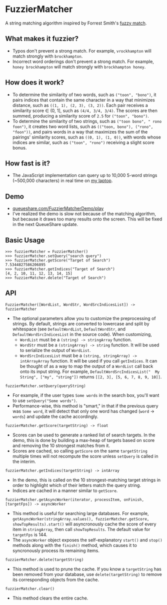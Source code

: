 # FuzzierMatcher

A string matching algorithm inspired by Forrest Smith's [fuzzy match](https://blog.forrestthewoods.com/reverse-engineering-sublime-text-s-fuzzy-match-4cffeed33fdb).

## What makes it fuzzier?

* Typos don't prevent a strong match. For example, `vrockhampton` will match strongly with `brockhampton`.
* Incorrect word orderings don't prevent a strong match. For example, `honey brockhampton` will match strongly with `brockhampton honey`.


## How does it work?

* To determine the similarity of two words, such as `("toon", "bono")`, it pairs indices that contain the same character in a way that minimizes distance, such as `((1, 1), (2, 3), (3, 2))`. Each pair receives a similarity score ∈ (0, 1], such as `(4/4, 3/4, 3/4)`. The scores are then summed, producing a similarity score of `2.5` for `("toon", "bono")`.
* To determine the similarity of two strings, such as `("toon bono", " rono foon")`, it creates two word lists, such as `(("toon, bono"), ("rono", "foon"))`, and pairs words in a way that maximizes the sum of the pairings' similarity scores, such as `((0, 1), (1, 0))`, with words whose indices are similar, such as `("toon", "rono")` receiving a slight score bonus.
	
## How fast is it?

* The JavaScript implementation can query up to 10,000 5-word strings (&#126;500,000 characters) in real time on [my laptop](https://browser.geekbench.com/macs/437).

## Demo

* [queueshare.com/FuzzierMatcherDemo/play](https://queueshare.com/FuzzierMatcherDemo/play)
* I've realized the demo is slow not because of the matching algorithm, but because it draws too many results onto the screen. This will be fixed in the next QueueShare update.

## Basic Usage

```
>>> fuzzierMatcher = FuzzierMatcher()
>>> fuzzierMatcher.setQuery("search query")
>>> fuzzierMatcher.getScore("Target of Search")
7.5344827586206895
>>> fuzzierMatcher.getIndices("Target of Search")
[4, 2, 10, 11, 12, 13, 14, 15]
>>> fuzzierMatcher.delete("Target of Search")
```

## API

`FuzzierMatcher([WordList, WordStr, WordSrcIndicesList]) -> fuzzierMatcher`

* The optional parameters allow you to customize the preprocessing of strings. By default, strings are converted to lowercase and split by whitespace (see `DefaultWordList`, `DefaultWordStr`, and `DefaultWordSrcIndicesList` in the source code). When customizing, 
    * `WordList` must be a `(string) -> stringArray` function.
    * `WordStr` must be a `(stringArray) -> string` function. It will be used to serialize the output of `WordList`.
    * `WordSrcIndicesList` must be a `(string, stringArray) -> intArrayArray` function. It will be used if you call `getIndices`. It can be thought of as a way to map the output of a `WordList` call back onto its input string. For example, `DefaultWordSrcIndicesList("  My String", ["my", "string"])` returns `[[2, 3], [5, 6, 7, 8, 9, 10]]`.

`fuzzierMatcher.setQuery(queryString)`

* For example, if the user types `Some words` in the search box, you'll want to use `setQuery("Some words")`. 
* Performance-wise, this method is "smart," in that if the previous query was `Some word`, it will detect that only one word has changed (`word` -> `words`) and update the cache accordingly.

`fuzzierMatcher.getScore(targetString) -> float`

* Scores can be used to generate a ranked list of search targets. In the demo, this is done by building a max-heap of targets based on score and removing the 10 strongest matches from it.
* Scores are cached, so calling `getScore` on the same `targetString` multiple times will not recompute the score unless `setQuery` is called in the interim.

`fuzzierMatcher.getIndices(targetString) -> intArray`

* In the demo, this is called on the 10 strongest-matching target strings in order to highlight which of their letters match the query string.
* Indices are cached in a manner similar to `getScore`.

`fuzzierMatcher.getAsyncWorker(iterator, processItem, onFinish, [targetFps]) -> asyncWorker`

* This method is useful for searching large databases. For example, `getAsyncWorker(stringArray.values(), fuzzierMatcher.getScore, showTopResults).start()` will asyncronously cache the score of every item in `stringArray`, then call `showTopResults`. The default value for `targetFps` is 144.
* The `asyncWorker` object exposes the self-explanatory `start()` and `stop()` methods along with the `finish()` method, which causes it to syncronously process its remaining items.

`fuzzierMatcher.delete(targetString)`

* This method is used to prune the cache. If you know a `targetString` has been removed from your database, use `delete(targetString)` to remove its corresponding objects from the cache.

`fuzzierMatcher.clear()`

* This method clears the entire cache.